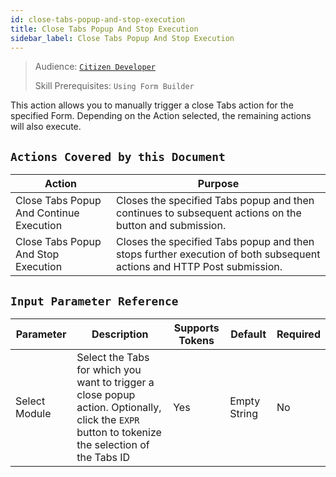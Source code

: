 ```yaml
---
id: close-tabs-popup-and-stop-execution
title: Close Tabs Popup And Stop Execution
sidebar_label: Close Tabs Popup And Stop Execution
---
```


> Audience: [`Citizen Developer`](audience.md#citizen-developers)
>
> Skill Prerequisites: `Using Form Builder`

This action allows you to manually trigger a close Tabs action for the specified Form. Depending on the Action selected, the remaining actions will also execute.

## `Actions Covered by this Document`

| Action | Purpose |
| -- | -- |
| Close Tabs Popup And Continue Execution | Closes the specified Tabs popup and then continues to subsequent actions on the button and submission. |
| Close Tabs Popup And Stop Execution | Closes the specified Tabs popup and then stops further execution of both subsequent actions and HTTP Post submission. |

## `Input Parameter Reference`

| Parameter | Description | Supports Tokens | Default | Required |
| -- | -- | -- | -- | -- |
| Select Module | Select the Tabs for which you want to trigger a close popup action. Optionally, click the `EXPR` button to tokenize the selection of the Tabs ID| Yes | Empty String | No |
